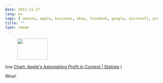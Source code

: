 ```yaml
---
date: 2012-11-27
lang: en
tags: [ amazon, apple, business, ebay, facebook, google, microsoft, profits, yahoo ]
title: ""
type: image
---
```


<figure>
<a
href="https://hugo.ferreira.cc/via-chart-apples-astonishing-profit-in-context/attachment/607/"
rel="attachment"><img
src="https://hugo.ferreira.cc/wp-content/uploads/2012/11/tumblr_me5656AhQU1qz82meo1_100.jpg"
width="100" height="71" /></a></figure>

(via [Chart: Apple's Astonishing Profit in Context  | 
Statista](http://www.statista.com/topics/847/apple/chart/735/apple-s-astonishing-profit-in-context/)
)

Wow!

